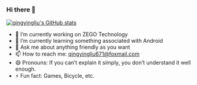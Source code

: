 ### Hi there 👋



[![qingyingliu's GitHub stats](https://github-readme-stats.vercel.app/api?username=Lewin671)](https://github.com/anuraghazra/github-readme-stats)

- 🔭 I’m currently working on ZEGO Technology
- 🌱 I’m currently learning something associated with Android
- 💬 Ask me about anything friendly as you want
- 📫 How to reach me: qingyingliu671@foxmail.com
- 😄 Pronouns: If you can’t explain it simply, you don’t understand it well enough.
- ⚡ Fun fact: Games, Bicycle, etc.

<!--
**Lewin671/Lewin671** is a ✨ _special_ ✨ repository because its `README.md` (this file) appears on your GitHub profile.

Here are some ideas to get you started:

- 🔭 I’m currently working on ...
- 🌱 I’m currently learning ...
- 👯 I’m looking to collaborate on ...
- 🤔 I’m looking for help with ...
- 💬 Ask me about ...
- 📫 How to reach me: ...
- 😄 Pronouns: ...
- ⚡ Fun fact: ...
-->
